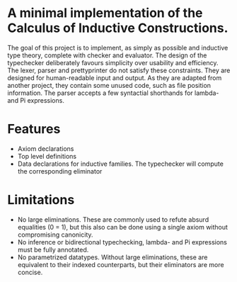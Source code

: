 # A minimal implementation of the Calculus of Inductive Constructions.
The goal of this project is to implement, as simply as possible and inductive type theory, complete with checker and evaluator.
The design of the typechecker deliberately favours simplicity over usability and efficiency. The lexer, parser and prettyprinter do not satisfy these constraints. They are designed for human-readable input and output. As they are adapted from another project, they contain some unused code, such as file position information.
The parser accepts a few syntactial shorthands for lambda- and Pi expressions.

# Features
- Axiom declarations
- Top level definitions
- Data declarations for inductive families. The typechecker will compute the corresponding eliminator

# Limitations
- No large eliminations. These are commonly used to refute absurd equalities (0 = 1), but this also can be done using a single axiom without compromising canonicity.
- No inference or bidirectional typechecking, lambda- and Pi expressions must be fully annotated.
- No parametrized datatypes. Without large eliminations, these are equivalent to their indexed counterparts, but their eliminators are more concise.
